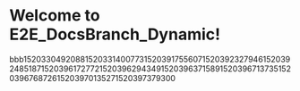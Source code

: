 # Welcome to E2E_DocsBranch_Dynamic!
bbb152033049208815203314007731520391755607152039232794615203924851871520396172772152039629434915203963715891520396713735152039676872615203970135271520397379300